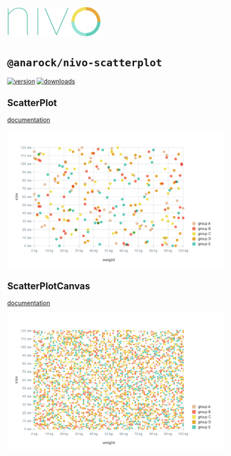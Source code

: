 <a href="https://nivo.rocks"><img alt="nivo" src="https://raw.githubusercontent.com/plouc/nivo/master/nivo.png" width="216" height="68"/></a>

# `@anarock/nivo-scatterplot`

[![version](https://img.shields.io/npm/v/@anarock/nivo-scatterplot?style=for-the-badge)](https://www.npmjs.com/package/@anarock/nivo-scatterplot)
[![downloads](https://img.shields.io/npm/dm/@anarock/nivo-scatterplot?style=for-the-badge)](https://www.npmjs.com/package/@anarock/nivo-scatterplot)

## ScatterPlot

[documentation](http://nivo.rocks/scatterplot)

![ScatterPlot](https://raw.githubusercontent.com/plouc/nivo/master/website/src/assets/captures/scatterplot.png)

## ScatterPlotCanvas

[documentation](http://nivo.rocks/scatterplot/canvas)

![ScatterPlotCanvas](https://raw.githubusercontent.com/plouc/nivo/master/website/src/assets/captures/scatterplot-canvas.png)
